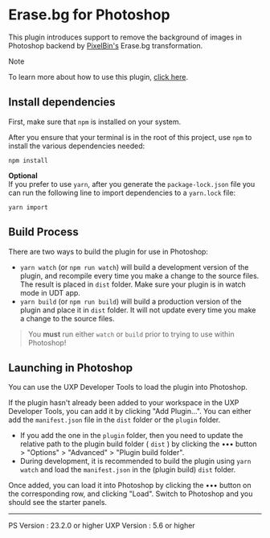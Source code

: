 # Erase.bg for Photoshop

This plugin introduces support to remove the background of images in Photoshop backend by [PixelBin's](https://www.pixelbin.io) Erase.bg transformation.

> [!NOTE]
> To learn more about how to use this plugin, [click here](https://www.pixelbin.io/docs/tools/photoshop/erasebg/).

## Install dependencies

First, make sure that `npm` is installed on your system.

After you ensure that your terminal is in the root of this project, use `npm` to install the various dependencies needed:

```
npm install
```

<b>Optional</b></br>
If you prefer to use `yarn`, after you generate the `package-lock.json` file you can run the following line to import dependencies to a `yarn.lock` file:

```
yarn import
```

## Build Process

There are two ways to build the plugin for use in Photoshop:

-   `yarn watch` (or `npm run watch`) will build a development version of the plugin, and recompile every time you make a change to the source files. The result is placed in `dist` folder. Make sure your plugin is in watch mode in UDT app.
-   `yarn build` (or `npm run build`) will build a production version of the plugin and place it in `dist` folder. It will not update every time you make a change to the source files.

> You **must** run either `watch` or `build` prior to trying to use within Photoshop!

## Launching in Photoshop

You can use the UXP Developer Tools to load the plugin into Photoshop.

If the plugin hasn't already been added to your workspace in the UXP Developer Tools, you can add it by clicking "Add Plugin...". You can either add the `manifest.json` file in the `dist` folder or the `plugin` folder.

-   If you add the one in the `plugin` folder, then you need to update the relative path to the plugin build folder ( `dist` ) by clicking the ••• button > "Options" > "Advanced" > "Plugin build folder".
-   During development, it is recommended to build the plugin using `yarn watch` and load the `manifest.json` in the (plugin build) `dist` folder.

Once added, you can load it into Photoshop by clicking the ••• button on the corresponding row, and clicking "Load". Switch to Photoshop and you should see the starter panels.

---

PS Version : 23.2.0 or higher
UXP Version : 5.6 or higher
